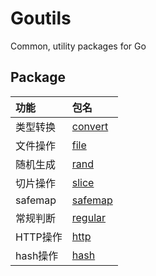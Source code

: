 # Goutils

Common, utility packages for Go


## Package

| 功能 | 包名 |
| :--- | :--- |
| 类型转换 | [convert](convert/convert.go) |
| 文件操作 | [file](file/file.go) |
| 随机生成 | [rand](rand/rand.go) |
| 切片操作 | [slice](slice/slice.go) |
| safemap | [safemap](safemap/safemap.go) |
| 常规判断 | [regular](regular/regular.go) |
| HTTP操作 | [http](http/http.go) |
| hash操作 | [hash](hash/hash.go) |
